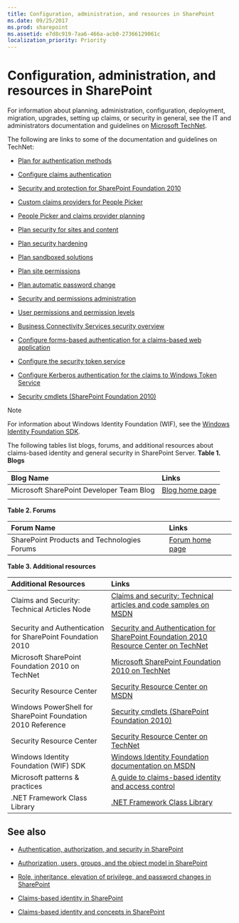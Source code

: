 ```yaml
---
title: Configuration, administration, and resources in SharePoint
ms.date: 09/25/2017
ms.prod: sharepoint
ms.assetid: e7d8c919-7aa6-466a-acb0-27366129061c
localization_priority: Priority
---
```



# Configuration, administration, and resources in SharePoint

For information about planning, administration, configuration, deployment, migration, upgrades, setting up claims, or security in general, see the IT and administrators documentation and guidelines on  [Microsoft TechNet](https://technet.microsoft.com/sharepoint/ee263910.aspx).
  
    
    

The following are links to some of the documentation and guidelines on TechNet:
-  [Plan for authentication methods](https://technet.microsoft.com/library/cc288475.aspx)
    
  
-  [Configure claims authentication](https://technet.microsoft.com/library/ee806886.aspx)
    
  
-  [Security and protection for SharePoint Foundation 2010](https://technet.microsoft.com/library/cc287860.aspx)
    
  
-  [Custom claims providers for People Picker](https://technet.microsoft.com/library/gg602065.aspx)
    
  
-  [People Picker and claims provider planning](https://technet.microsoft.com/library/gg602063.aspx)
    
  
-  [Plan security for sites and content](https://technet.microsoft.com/library/cc288189.aspx)
    
  
-  [Plan security hardening](https://technet.microsoft.com/library/cc288143.aspx)
    
  
-  [Plan sandboxed solutions](https://technet.microsoft.com/library/ff603638.aspx)
    
  
-  [Plan site permissions](https://technet.microsoft.com/library/cc287752.aspx)
    
  
-  [Plan automatic password change](https://technet.microsoft.com/library/ee428296.aspx)
    
  
-  [Security and permissions administration](https://technet.microsoft.com/library/cc288468.aspx)
    
  
-  [User permissions and permission levels](https://technet.microsoft.com/library/cc288074.aspx)
    
  
-  [Business Connectivity Services security overview](https://technet.microsoft.com/library/ee661734.aspx)
    
  
-  [Configure forms-based authentication for a claims-based web application](https://technet.microsoft.com/library/ee806890.aspx)
    
  
-  [Configure the security token service](https://technet.microsoft.com/library/ee806864.aspx)
    
  
-  [Configure Kerberos authentication for the claims to Windows Token Service](https://technet.microsoft.com/library/ee806887.aspx)
    
  
-  [Security cmdlets (SharePoint Foundation 2010)](https://technet.microsoft.com/library/ee890118.aspx)
    
  

> [!NOTE]
> For information about Windows Identity Foundation (WIF), see the  [Windows Identity Foundation SDK](https://www.microsoft.com/downloads/en/details.aspx?FamilyID=C148B2DF-C7AF-46BB-9162-2C9422208504&amp;amp;displaylang=en). 
  
    
    

The following tables list blogs, forums, and additional resources about claims-based identity and general security in SharePoint Server.
**Table 1. Blogs**


|**Blog Name**|**Links**|
|:-----|:-----|
|Microsoft SharePoint Developer Team Blog  <br/> | [Blog home page](https://developer.microsoft.com/office/blogs/) <br/> |
|||
   

**Table 2. Forums**


|**Forum Name**|**Links**|
|:-----|:-----|
|SharePoint Products and Technologies Forums  <br/> | [Forum home page](https://social.msdn.microsoft.com/Forums/category/sharepoint) <br/> |
   

**Table 3. Additional resources**


|**Additional Resources**|**Links**|
|:-----|:-----|
|Claims and Security: Technical Articles Node  <br/> | [Claims and security: Technical articles and code samples on MSDN](https://msdn.microsoft.com/library/gg430136.aspx) <br/> |
|||
|Security and Authentication for SharePoint Foundation 2010  <br/> | [Security and Authentication for SharePoint Foundation 2010 Resource Center on TechNet](https://technet.microsoft.com/sharepoint/ff601873.aspx) <br/> |
|Microsoft SharePoint Foundation 2010 on TechNet  <br/> | [Microsoft SharePoint Foundation 2010 on TechNet](https://technet.microsoft.com/sharepoint/ee263910.aspx) <br/> |
|Security Resource Center  <br/> | [Security Resource Center on MSDN](https://msdn.microsoft.com/sharepoint/ff660758.aspx) <br/> |
|Windows PowerShell for SharePoint Foundation 2010 Reference  <br/> | [Security cmdlets (SharePoint Foundation 2010)](https://technet.microsoft.com/library/ee890118.aspx) <br/> |
|Security Resource Center  <br/> | [Security Resource Center on TechNet](https://technet.microsoft.com/office/sharepointserver/cc979168.aspx) <br/> |
|Windows Identity Foundation (WIF) SDK  <br/> | [Windows Identity Foundation documentation on MSDN](https://msdn.microsoft.com/library/ee748484.aspx) <br/> |
|Microsoft patterns &amp; practices  <br/> | [A guide to claims-based identity and access control](https://msdn.microsoft.com/library/ff423674.aspx) <br/> |
|.NET Framework Class Library  <br/> | [.NET Framework Class Library](https://msdn.microsoft.com/library/ms229335.aspx) <br/> |
   

## See also
<a name="bk_addresources"> </a>


-  [Authentication, authorization, and security in SharePoint](authentication-authorization-and-security-in-sharepoint.md)
    
  
-  [Authorization, users, groups, and the object model in SharePoint](authorization-users-groups-and-the-object-model-in-sharepoint.md)
    
  
-  [Role, inheritance, elevation of privilege, and password changes in SharePoint](role-inheritance-elevation-of-privilege-and-password-changes-in-sharepoint.md)
    
  
-  [Claims-based identity in SharePoint](claims-based-identity-in-sharepoint.md)
    
  
-  [Claims-based identity and concepts in SharePoint](claims-based-identity-and-concepts-in-sharepoint.md)
    
  

